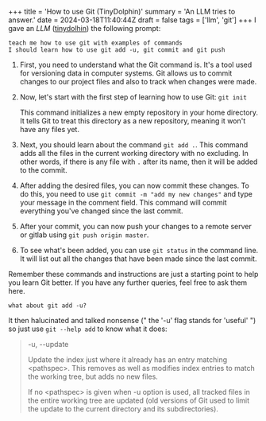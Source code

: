 +++
title = 'How to use Git (TinyDolphin)'
summary = 'An LLM tries to answer.'
date = 2024-03-18T11:40:44Z
draft = false
tags = ['llm', 'git']
+++
I gave an *LLM* ([tinydolhin](https://huggingface.co/cognitivecomputations/TinyDolphin-2.8-1.1b)) the following prompt:

```
teach me how to use git with examples of commands
I should learn how to use git add -u, git commit and git push
```

1. First, you need to understand what the Git command is. It's a tool used for versioning data in computer systems. Git allows us to commit changes to our project files and also to track when changes were made.

2. Now, let's start with the first step of learning how to use Git: `git init`

   This command initializes a new empty repository in your home directory. It tells Git to treat this directory as a new repository, meaning it won't have any files yet.

3. Next, you should learn about the command `git add .`. This command adds all the files in the current working directory with no excluding. In other words, if there is any file with `.` after its name, then it will be added to the commit.

4. After adding the desired files, you can now commit these changes. To do this, you need to use `git commit -m "add my new changes"` and type your message in the comment field. This command will commit everything you've changed since the last commit.

5. After your commit, you can now push your changes to a remote server or gitlab using `git push origin master`.

6. To see what's been added, you can use `git status` in the command line. It will list out all the changes that have been made since the last commit. 

Remember these commands and instructions are just a starting point to help you learn Git better. If you have any further queries, feel free to ask them here.

```
what about git add -u?
```

It then halucinated and talked nonsense (" the '-u' flag stands for 'useful' ") so just use `git --help add` to know what it does:

>-u, --update
>
>    Update the index just where it already has an entry matching \<pathspec\>. This removes as well as modifies index entries to match the working tree, but adds no new files.
>
>    If no \<pathspec\> is given when -u option is used, all tracked files in the entire working tree are updated (old versions of Git used to limit the update to the current directory and its subdirectories).


